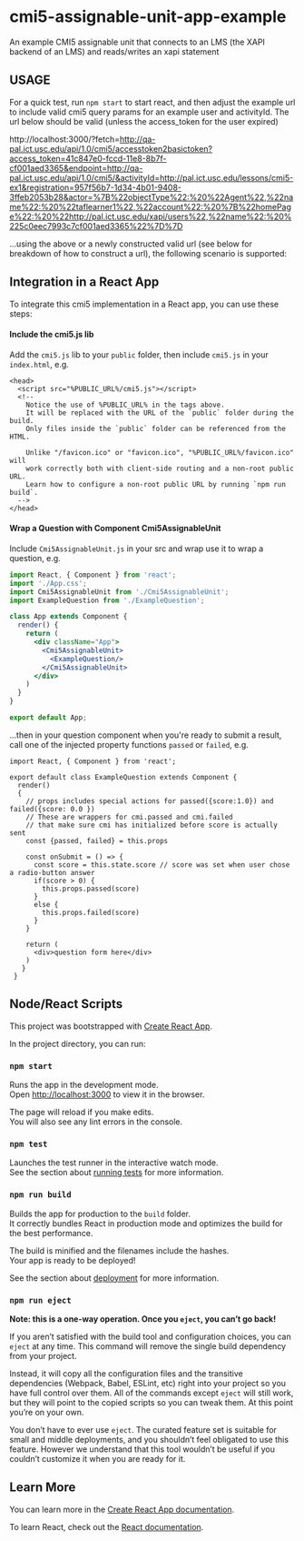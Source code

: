 # cmi5-assignable-unit-app-example
An example CMI5 assignable unit that connects to an LMS (the XAPI backend of an LMS) and reads/writes an xapi statement

## USAGE

For a quick test, run ```npm start``` to start react, and then adjust the example url to include valid cmi5 query params for an example user and activityId. The url below should be valid (unless the access_token for the user expired)

http://localhost:3000/?fetch=http://qa-pal.ict.usc.edu/api/1.0/cmi5/accesstoken2basictoken?access_token=41c847e0-fccd-11e8-8b7f-cf001aed3365&endpoint=http://qa-pal.ict.usc.edu/api/1.0/cmi5/&activityId=http://pal.ict.usc.edu/lessons/cmi5-ex1&registration=957f56b7-1d34-4b01-9408-3ffeb2053b28&actor=%7B%22objectType%22:%20%22Agent%22,%22name%22:%20%22taflearner1%22,%22account%22:%20%7B%22homePage%22:%20%22http://pal.ict.usc.edu/xapi/users%22,%22name%22:%20%225c0eec7993c7cf001aed3365%22%7D%7D

...using the above or a newly constructed valid url (see below for breakdown of how to construct a url), the following scenario is supported:

## Integration in a React App

To integrate this cmi5 implementation in a React app, you can use these steps:

#### Include the cmi5.js lib

Add the ```cmi5.js``` lib to your ```public``` folder, then include ```cmi5.js``` in your ```index.html```, e.g.

```
<head>
  <script src="%PUBLIC_URL%/cmi5.js"></script>
  <!--
    Notice the use of %PUBLIC_URL% in the tags above.
    It will be replaced with the URL of the `public` folder during the build.
    Only files inside the `public` folder can be referenced from the HTML.

    Unlike "/favicon.ico" or "favicon.ico", "%PUBLIC_URL%/favicon.ico" will
    work correctly both with client-side routing and a non-root public URL.
    Learn how to configure a non-root public URL by running `npm run build`.
  -->
</head>
```

#### Wrap a Question with Component Cmi5AssignableUnit

Include ```Cmi5AssignableUnit.js``` in your src and wrap use it to wrap a question, e.g.

```jsx
import React, { Component } from 'react';
import './App.css';
import Cmi5AssignableUnit from './Cmi5AssignableUnit';
import ExampleQuestion from './ExampleQuestion';

class App extends Component {
  render() {
    return (
      <div className="App">
        <Cmi5AssignableUnit>
          <ExampleQuestion/>
        </Cmi5AssignableUnit>
      </div>
    )
  }
}

export default App;
```

...then in your question component when you're ready to submit a result, call one of the injected property functions `passed` or `failed`, e.g.

```
import React, { Component } from 'react';

export default class ExampleQuestion extends Component {
  render()
  {
    // props includes special actions for passed({score:1.0}) and failed({score: 0.0 })
    // These are wrappers for cmi.passed and cmi.failed
    // that make sure cmi has initialized before score is actually sent
    const {passed, failed} = this.props

    const onSubmit = () => {
      const score = this.state.score // score was set when user chose a radio-button answer
      if(score > 0) {
        this.props.passed(score)
      }
      else {
        this.props.failed(score)
      }
    }

    return (
      <div>question form here</div>
    )
   }
 }

```

## Node/React Scripts

This project was bootstrapped with [Create React App](https://github.com/facebook/create-react-app).

In the project directory, you can run:

### `npm start`

Runs the app in the development mode.<br>
Open [http://localhost:3000](http://localhost:3000) to view it in the browser.

The page will reload if you make edits.<br>
You will also see any lint errors in the console.

### `npm test`

Launches the test runner in the interactive watch mode.<br>
See the section about [running tests](https://facebook.github.io/create-react-app/docs/running-tests) for more information.

### `npm run build`

Builds the app for production to the `build` folder.<br>
It correctly bundles React in production mode and optimizes the build for the best performance.

The build is minified and the filenames include the hashes.<br>
Your app is ready to be deployed!

See the section about [deployment](https://facebook.github.io/create-react-app/docs/deployment) for more information.

### `npm run eject`

**Note: this is a one-way operation. Once you `eject`, you can’t go back!**

If you aren’t satisfied with the build tool and configuration choices, you can `eject` at any time. This command will remove the single build dependency from your project.

Instead, it will copy all the configuration files and the transitive dependencies (Webpack, Babel, ESLint, etc) right into your project so you have full control over them. All of the commands except `eject` will still work, but they will point to the copied scripts so you can tweak them. At this point you’re on your own.

You don’t have to ever use `eject`. The curated feature set is suitable for small and middle deployments, and you shouldn’t feel obligated to use this feature. However we understand that this tool wouldn’t be useful if you couldn’t customize it when you are ready for it.

## Learn More

You can learn more in the [Create React App documentation](https://facebook.github.io/create-react-app/docs/getting-started).

To learn React, check out the [React documentation](https://reactjs.org/).

